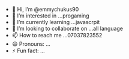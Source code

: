 - 👋 Hi, I’m @emmychukus90
- 👀 I’m interested in ...progaming
- 🌱 I’m currently learning ...javascrpit
- 💞️ I’m looking to collaborate on ...all language
- 📫 How to reach me ...07037823552
- 😄 Pronouns: ...
- ⚡ Fun fact: ...

<!---
emmychukus90/emmychukus90 is a ✨ special ✨ repository because its `README.md` (this file) appears on your GitHub profile.
You can click the Preview link to take a look at your changes.
--->
